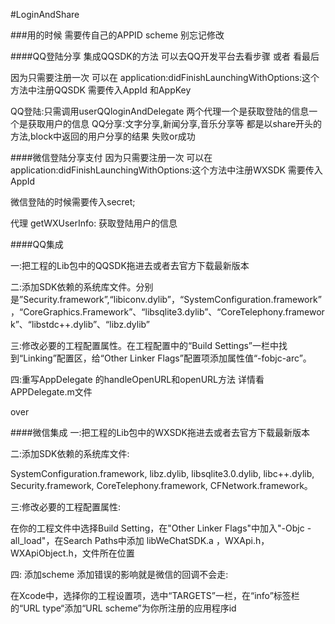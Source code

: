 #LoginAndShare

###用的时候 需要传自己的APPID scheme 别忘记修改



####QQ登陆分享
集成QQSDK的方法 可以去QQ开发平台去看步骤 或者 看最后



因为只需要注册一次 可以在 application:didFinishLaunchingWithOptions:这个方法中注册QQSDK 需要传入AppId 和AppKey


QQ登陆:只需调用userQQloginAndDelegate 两个代理一个是获取登陆的信息一个是获取用户的信息
QQ分享:文字分享,新闻分享,音乐分享等 都是以share开头的方法,block中返回的用户分享的结果 失败or成功


####微信登陆分享支付
因为只需要注册一次 可以在 application:didFinishLaunchingWithOptions:这个方法中注册WXSDK 需要传入AppId

微信登陆的时候需要传入secret;

代理 getWXUserInfo: 获取登陆用户的信息




####QQ集成

一:把工程的Lib包中的QQSDK拖进去或者去官方下载最新版本


二:添加SDK依赖的系统库文件。分别    是”Security.framework”,“libiconv.dylib”，“SystemConfiguration.framework”，“CoreGraphics.Framework”、“libsqlite3.dylib”、“CoreTelephony.framework”、“libstdc++.dylib”、“libz.dylib”


三:修改必要的工程配置属性。在工程配置中的“Build Settings”一栏中找到“Linking”配置区，给“Other Linker Flags”配置项添加属性值“-fobjc-arc”。


四:重写AppDelegate 的handleOpenURL和openURL方法 详情看 APPDelegate.m文件

over

####微信集成
一:把工程的Lib包中的WXSDK拖进去或者去官方下载最新版本

二:添加SDK依赖的系统库文件:

SystemConfiguration.framework, libz.dylib, libsqlite3.0.dylib, libc++.dylib, Security.framework, CoreTelephony.framework, CFNetwork.framework。


三:修改必要的工程配置属性:

在你的工程文件中选择Build Setting，在"Other Linker Flags"中加入"-Objc -all_load"，在Search Paths中添加 libWeChatSDK.a ，WXApi.h，WXApiObject.h，文件所在位置


四: 添加scheme  添加错误的影响就是微信的回调不会走: 

在Xcode中，选择你的工程设置项，选中“TARGETS”一栏，在“info”标签栏的“URL type“添加“URL scheme”为你所注册的应用程序id
